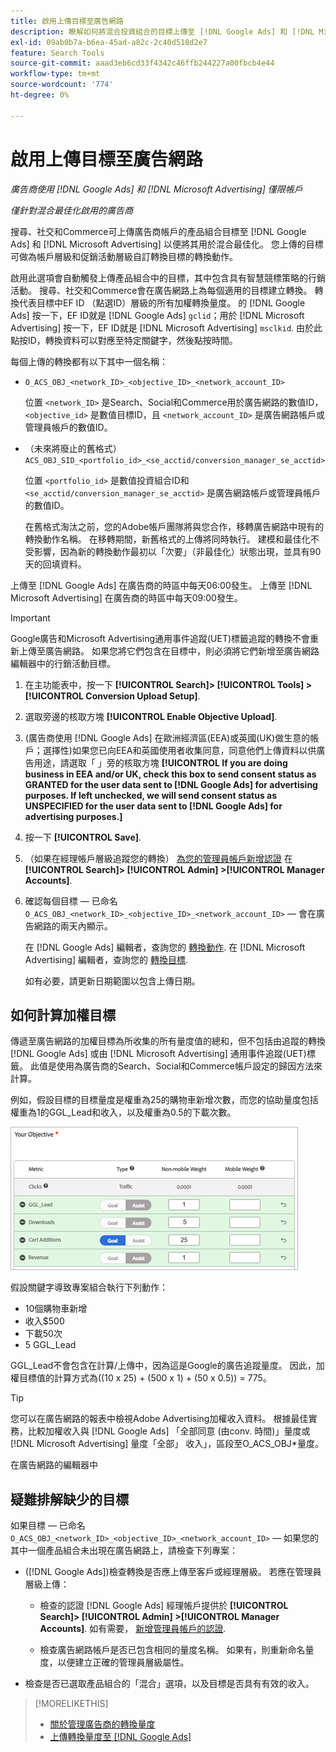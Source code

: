 ```yaml
---
title: 啟用上傳目標至廣告網路
description: 瞭解如何將混合投資組合的目標上傳至 [!DNL Google Ads] 和 [!DNL Microsoft Advertising].
exl-id: 09ab0b7a-b6ea-45ad-a82c-2c40d518d2e7
feature: Search Tools
source-git-commit: aaad3eb6cd33f4342c46ffb244227a00fbcb4e44
workflow-type: tm+mt
source-wordcount: '774'
ht-degree: 0%

---
```


# 啟用上傳目標至廣告網路

*廣告商使用 [!DNL Google Ads] 和 [!DNL Microsoft Advertising] 僅限帳戶*

*僅針對混合最佳化啟用的廣告商*

搜尋、社交和Commerce可上傳廣告商帳戶的產品組合目標至 [!DNL Google Ads] 和 [!DNL Microsoft Advertising] 以便將其用於混合最佳化。 您上傳的目標可做為帳戶層級和促銷活動層級自訂轉換目標的轉換動作。

啟用此選項會自動觸發上傳產品組合中的目標，其中包含具有智慧競標策略的行銷活動。 搜尋、社交和Commerce會在廣告網路上為每個適用的目標建立轉換。 轉換代表目標中EF ID （點選ID）層級的所有加權轉換量度。 的 [!DNL Google Ads] 按一下，EF ID就是 [!DNL Google Ads] `gclid`；用於 [!DNL Microsoft Advertising] 按一下，EF ID就是 [!DNL Microsoft Advertising] `msclkid`. 由於此點按ID，轉換資料可以對應至特定關鍵字，然後點按時間。

每個上傳的轉換都有以下其中一個名稱：

* `O_ACS_OBJ_<network_ID>_<objective_ID>_<network_account_ID>`

  位置 `<network_ID>` 是Search、Social和Commerce用於廣告網路的數值ID， `<objective_id>` 是數值目標ID，且 `<network_account_ID>` 是廣告網路帳戶或管理員帳戶的數值ID。

* （未來將廢止的舊格式） `ACS_OBJ_SID_<portfolio_id>_<se_acctid/conversion_manager_se_acctid>`

  位置 `<portfolio_id>` 是數值投資組合ID和 `<se_acctid/conversion_manager_se_acctid>` 是廣告網路帳戶或管理員帳戶的數值ID。

  在舊格式淘汰之前，您的Adobe帳戶團隊將與您合作，移轉廣告網路中現有的轉換動作名稱。 在移轉期間，新舊格式的上傳將同時執行。 建模和最佳化不受影響，因為新的轉換動作最初以「次要」（非最佳化）狀態出現，並具有90天的回填資料。

上傳至 [!DNL Google Ads] 在廣告商的時區中每天06:00發生。 上傳至 [!DNL Microsoft Advertising] 在廣告商的時區中每天09:00發生。

>[!IMPORTANT]
>
>Google廣告和Microsoft Advertising通用事件追蹤(UET)標籤追蹤的轉換不會重新上傳至廣告網路。 如果您將它們包含在目標中，則必須將它們新增至廣告網路編輯器中的行銷活動目標。

1. 在主功能表中，按一下 **[!UICONTROL Search]> [!UICONTROL Tools] >[!UICONTROL Conversion Upload Setup]**.

1. 選取旁邊的核取方塊 **[!UICONTROL Enable Objective Upload]**.

1. (廣告商使用 [!DNL Google Ads] 在歐洲經濟區(EEA)或英國(UK)做生意的帳戶；選擇性)如果您已向EEA和英國使用者收集同意，同意他們上傳資料以供廣告用途，請選取「 」旁的核取方塊 **[!UICONTROL If you are doing business in EEA and/or UK, check this box to send consent status as GRANTED for the user data sent to [!DNL Google Ads] for advertising purposes. If left unchecked, we will send consent status as UNSPECIFIED for the user data sent to [!DNL Google Ads] for advertising purposes.]**

1. 按一下 **[!UICONTROL Save]**.

1. （如果在經理帳戶層級追蹤您的轉換） [為您的管理員帳戶新增認證](/help/search-social-commerce/admin/manager-accounts.md) 在 **[!UICONTROL Search]> [!UICONTROL Admin] >[!UICONTROL Manager Accounts]**.

1. 確認每個目標 — 已命名 `O_ACS_OBJ_<network_ID>_<objective_ID>_<network_account_ID>`  — 會在廣告網路的兩天內顯示。

   在 [!DNL Google Ads] 編輯者，查詢您的 [轉換動作](https://support.google.com/google-ads/answer/11461796). 在 [!DNL Microsoft Advertising] 編輯者，查詢您的 [轉換目標](https://help.ads.microsoft.com/#apex/ads/en/56709).

   如有必要，請更新日期範圍以包含上傳日期。

## 如何計算加權目標

傳遞至廣告網路的加權目標為所收集的所有量度值的總和，但不包括由追蹤的轉換 [!DNL Google Ads] 或由 [!DNL Microsoft Advertising] 通用事件追蹤(UET)標籤。 此值是使用為廣告商的Search、Social和Commerce帳戶設定的歸因方法來計算。

例如，假設目標的目標量度是權重為25的購物車新增次數，而您的協助量度包括權重為1的GGL_Lead和收入，以及權重為0.5的下載次數。

![加權目標的範例](/help/search-social-commerce/assets/objective-example.png "加權目標的範例")

假設關鍵字導致專案組合執行下列動作：

* 10個購物車新增
* 收入$500
* 下載50次
* 5 GGL_Lead

GGL_Lead不會包含在計算/上傳中，因為這是Google的廣告追蹤量度。 因此，加權目標值的計算方式為((10 x 25) + (500 x 1) + (50 x 0.5)) = 775。

>[!TIP]
>
>您可以在廣告網路的報表中檢視Adobe Advertising加權收入資料。 根據最佳實務，比較加權收入與 [!DNL Google Ads] 「全部同意 (由conv. 時間)」量度或 [!DNL Microsoft Advertising] 量度「全部」 收入」，區段至O_ACS_OBJ*量度。<!--clarify -->

在廣告網路的編輯器中

## 疑難排解缺少的目標

如果目標 — 已命名 `O_ACS_OBJ_<network_ID>_<objective_ID>_<network_account_ID>`  — 如果您的其中一個產品組合未出現在廣告網路上，請檢查下列專案：

* ([!DNL Google Ads])檢查轉換是否應上傳至客戶或經理層級。 若應在管理員層級上傳：

   * 檢查的認證 [!DNL Google Ads] 經理帳戶提供於 **[!UICONTROL Search]> [!UICONTROL Admin] >[!UICONTROL Manager Accounts]**. 如有需要， [新增管理員帳戶的認證](/help/search-social-commerce/admin/manager-accounts.md).

   * 檢查廣告網路帳戶是否已包含相同的量度名稱。 如果有，則重新命名量度，以便建立正確的管理員層級屬性。

* 檢查是否已選取產品組合的「混合」選項，以及目標是否具有有效的收入。

>[!MORELIKETHIS]
>
>* [關於管理廣告商的轉換量度](/help/search-social-commerce/admin/conversion-metrics/conversion-metric-about.md)
>* [上傳轉換量度至 [!DNL Google Ads]](conversion-metrics-upload-to-google.md)
